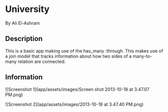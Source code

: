 # University

By Ali El-Ashram

## Description

This is a basic app making use of the has_many :through. This makes use of a join model that tracks information about how two sides of a many-to-many relation are connected.

## Information

![Screenshot 1](app/assets/images/Screen shot 2013-10-18 at 3.47.07 PM.png)

![Screenshot 2](app/assets/images/2013-10-18 at 3.47.40 PM.png)

